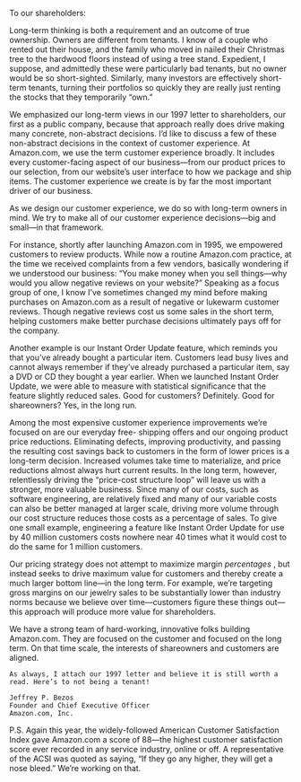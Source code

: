 To our shareholders:

Long-term thinking is both a requirement and an outcome of true ownership. Owners are different from
tenants. I know of a couple who rented out their house, and the family who moved in nailed their Christmas tree
to the hardwood floors instead of using a tree stand. Expedient, I suppose, and admittedly these were particularly
bad tenants, but no owner would be so short-sighted. Similarly, many investors are effectively short-term tenants,
turning their portfolios so quickly they are really just renting the stocks that they temporarily “own.”

We emphasized our long-term views in our 1997 letter to shareholders, our first as a public company,
because that approach really does drive making many concrete, non-abstract decisions. I’d like to discuss a few
of these non-abstract decisions in the context of customer experience. At Amazon.com, we use the term customer
experience broadly. It includes every customer-facing aspect of our business—from our product prices to our
selection, from our website’s user interface to how we package and ship items. The customer experience we
create is by far the most important driver of our business.

As we design our customer experience, we do so with long-term owners in mind. We try to make all of our
customer experience decisions—big and small—in that framework.

For instance, shortly after launching Amazon.com in 1995, we empowered customers to review products.
While now a routine Amazon.com practice, at the time we received complaints from a few vendors, basically
wondering if we understood our business: “You make money when you sell things—why would you allow
negative reviews on your website?” Speaking as a focus group of one, I know I’ve sometimes changed my mind
before making purchases on Amazon.com as a result of negative or lukewarm customer reviews. Though
negative reviews cost us some sales in the short term, helping customers make better purchase decisions
ultimately pays off for the company.

Another example is our Instant Order Update feature, which reminds you that you’ve already bought a
particular item. Customers lead busy lives and cannot always remember if they’ve already purchased a particular
item, say a DVD or CD they bought a year earlier. When we launched Instant Order Update, we were able to
measure with statistical significance that the feature slightly reduced sales. Good for customers? Definitely. Good
for shareowners? Yes, in the long run.

Among the most expensive customer experience improvements we’re focused on are our everyday free-
shipping offers and our ongoing product price reductions. Eliminating defects, improving productivity, and
passing the resulting cost savings back to customers in the form of lower prices is a long-term decision. Increased
volumes take time to materialize, and price reductions almost always hurt current results. In the long term,
however, relentlessly driving the “price-cost structure loop” will leave us with a stronger, more valuable
business. Since many of our costs, such as software engineering, are relatively fixed and many of our variable
costs can also be better managed at larger scale, driving more volume through our cost structure reduces those
costs as a percentage of sales. To give one small example, engineering a feature like Instant Order Update for use
by 40 million customers costs nowhere near 40 times what it would cost to do the same for 1 million customers.

Our pricing strategy does not attempt to maximize margin _percentages_ , but instead seeks to drive maximum
value for customers and thereby create a much larger bottom line—in the long term. For example, we’re
targeting gross margins on our jewelry sales to be substantially lower than industry norms because we believe
over time—customers figure these things out—this approach will produce more value for shareholders.

We have a strong team of hard-working, innovative folks building Amazon.com. They are focused on the
customer and focused on the long term. On that time scale, the interests of shareowners and customers are
aligned.

```
As always, I attach our 1997 letter and believe it is still worth a read. Here’s to not being a tenant!
```

```
Jeffrey P. Bezos
Founder and Chief Executive Officer
Amazon.com, Inc.
```

P.S. Again this year, the widely-followed American Customer Satisfaction Index gave Amazon.com a score
of 88—the highest customer satisfaction score ever recorded in any service industry, online or off. A
representative of the ACSI was quoted as saying, “If they go any higher, they will get a nose bleed.” We’re
working on that.
